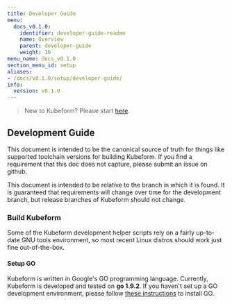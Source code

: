 ```yaml
---
title: Developer Guide
menu:
  docs_v0.1.0:
    identifier: developer-guide-readme
    name: Overview
    parent: developer-guide
    weight: 10
menu_name: docs_v0.1.0
section_menu_id: setup
aliases:
- /docs/v0.1.0/setup/developer-guide/
info:
  version: v0.1.0
---
```


> New to Kubeform? Please start [here](/docs/v0.1.0/concepts/README).

## Development Guide
This document is intended to be the canonical source of truth for things like supported toolchain versions for building Kubeform.
If you find a requirement that this doc does not capture, please submit an issue on github.

This document is intended to be relative to the branch in which it is found. It is guaranteed that requirements will change over time
for the development branch, but release branches of Kubeform should not change.

### Build Kubeform
Some of the Kubeform development helper scripts rely on a fairly up-to-date GNU tools environment, so most recent Linux distros should
work just fine out-of-the-box.

#### Setup GO
Kubeform is written in Google's GO programming language. Currently, Kubeform is developed and tested on **go 1.9.2**. If you haven't set up a GO
development environment, please follow [these instructions](https://golang.org/doc/code.html) to install GO.
